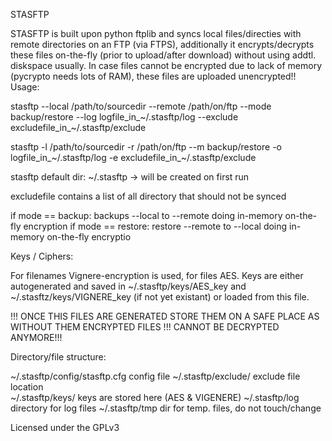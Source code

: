 STASFTP

STASFTP is built upon python ftplib and syncs local files/directies with remote directories on an FTP (via FTPS), additionally it encrypts/decrypts these files on-the-fly (prior to upload/after download) without using addtl. 
diskspace usually. In case files cannot be encrypted due to lack of memory (pycrypto needs lots of RAM), these files are uploaded unencrypted!!
Usage:

stasftp --local /path/to/sourcedir --remote /path/on/ftp --mode backup/restore --log logfile_in_~/.stasftp/log --exclude excludefile_in_~/.stasftp/exclude

stasftp -l /path/to/sourcedir -r /path/on/ftp --m backup/restore -o logfile_in_~/.stasftp/log -e excludefile_in_~/.stasftp/exclude

stasftp default dir: ~/.stasftp -> will be created on first run

excludefile contains a list of all directory that should not be synced

if mode == backup:
        backups --local to --remote doing in-memory on-the-fly encryption
if mode == restore:
        restore --remote to --local doing in-memory on-the-fly encryptio

Keys / Ciphers:

For filenames Vignere-encryption is used, for files AES.
Keys are either autogenerated and saved in ~/.stasftp/keys/AES_key and ~/.stasftz/keys/VIGNERE_key
(if not yet existant) or loaded from this file.

!!! ONCE THIS FILES ARE GENERATED STORE THEM ON A SAFE PLACE AS WITHOUT THEM ENCRYPTED FILES
!!! CANNOT BE DECRYPTED ANYMORE!!!

Directory/file structure:

~/.stasftp/config/stasftp.cfg	config file	
~/.stasftp/exclude/			exclude file location	
~/.stasftp/keys/			keys are stored here (AES & VIGENERE)
~/.stasftp/log			directory for log files
~/.stasftp/tmp			dir for temp. files, do not touch/change		

Licensed under the GPLv3


